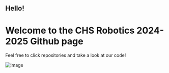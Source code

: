 ## Hello!

# Welcome to the CHS Robotics 2024-2025 Github page 

Feel free to click repositories and take a look at our code!

![image](https://github.com/user-attachments/assets/d5406892-11d2-401f-b9b8-464bac4a2625)
